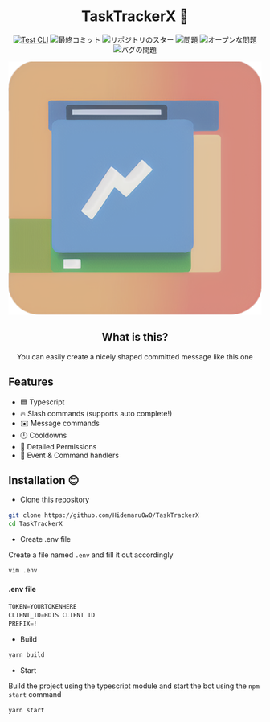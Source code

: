 <div align="center">

# TaskTrackerX 👻

[![Test CLI](https://github.com/HidemaruOwO/TaskTrackerX/actions/workflows/test.yml/badge.svg)](https://github.com/HidemaruOwO/pummit/actions/workflows/build-test.yml)
![最終コミット](https://img.shields.io/github/last-commit/HidemaruOwO/TaskTrackerX?style=flat-square)
![リポジトリのスター](https://img.shields.io/github/stars/HidemaruOwO/TaskTrackerX?style=flat-square)
![問題](https://img.shields.io/github/issues/HidemaruOwO/TaskTrackerX?style=flat-square)
![オープンな問題](https://img.shields.io/github/issues-raw/HidemaruOwO/TaskTrackerX?style=flat-square)
![バグの問題](https://img.shields.io/github/issues/HidemaruOwO/TaskTrackerX/bug?style=flat-square)

![image](/assets/tasktrackerx.png)

## What is this?

You can easily create a nicely shaped committed message like this one

</div>

## Features

- 🟦 Typescript
- 🔥 Slash commands (supports auto complete!)
- ✉️ Message commands
- 🕛 Cooldowns
- 🏴 Detailed Permissions
- 💪 Event & Command handlers

## Installation 😊

- Clone this repository

```bash
git clone https://github.com/HidemaruOwO/TaskTrackerX
cd TaskTrackerX
```

- Create .env file

Create a file named `.env` and fill it out accordingly

```bash
vim .env

```

#### .env file

```js
TOKEN=YOURTOKENHERE
CLIENT_ID=BOTS CLIENT ID
PREFIX=!
```

- Build

```bash
yarn build
```

- Start

Build the project using the typescript module and start the bot using the `npm start` command

```bash
yarn start
```

